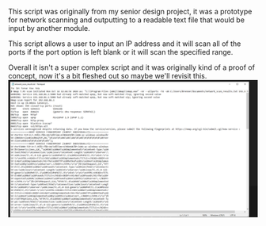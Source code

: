 This script was originally from my senior design project, it was a prototype for network scanning and outputting to a readable text file
that would be input by another module. 

This script allows a user to input an IP address and it will scan all of the ports if the port option is left blank or it will scan the specified range.

Overall it isn't a super complex script and it was originally kind of a proof of concept, now it's a bit fleshed out so maybe we'll revisit this.
![alt text](image.png)